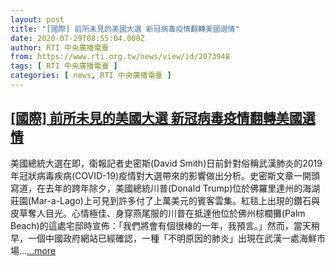 ```yaml
---
layout: post
title: "[國際] 前所未見的美國大選 新冠病毒疫情翻轉美國選情"
date: 2020-07-29T08:55:04.000Z
author: RTI 中央廣播電臺
from: https://www.rti.org.tw/news/view/id/2073948
tags: [ RTI 中央廣播電臺 ]
categories: [ news, RTI 中央廣播電臺 ]
---
```

<!--1596012904000-->
[[國際] 前所未見的美國大選 新冠病毒疫情翻轉美國選情](https://www.rti.org.tw/news/view/id/2073948)
------

<div>
美國總統大選在即，衛報記者史密斯(David Smith)日前針對俗稱武漢肺炎的2019年冠狀病毒疾病(COVID-19)疫情對大選帶來的影響做出分析。史密斯文章一開頭寫道，在去年的跨年除夕，美國總統川普(Donald Trump)位於佛羅里達州的海湖莊園(Mar-a-Lago)上可見到許多付了上萬美元的賓客雲集。紅毯上出現的鑽石與皮草奪人目光。心情極佳、身穿燕尾服的川普在抵達他位於佛州棕櫚攤(Palm Beach)的這處宅邸時宣佈：「我們將會有個很棒的一年，我預言。」然而，當天稍早，一個中國政府網站已經確認，一種「不明原因的肺炎」出現在武漢一處海鮮市場...<a target="_blank" href="https://www.rti.org.tw/news/view/id/2073948">...more</a>
</div>
